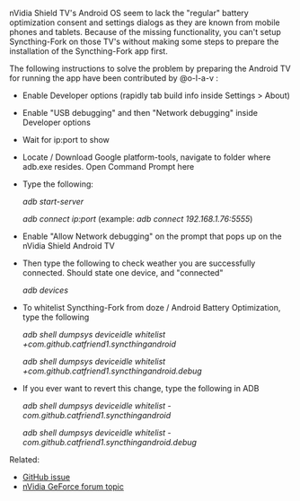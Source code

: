 nVidia Shield TV's Android OS seem to lack the "regular" battery optimization consent and settings dialogs as they are known from mobile phones and tablets. Because of the missing functionality, you can't setup Syncthing-Fork on those TV's without making some steps to prepare the installation of the Syncthing-Fork app first.

The following instructions to solve the problem by preparing the Android TV for running the app have been contributed by @o-l-a-v :

* Enable Developer options (rapidly tab build info inside Settings > About)
* Enable "USB debugging" and then "Network debugging" inside Developer options
* Wait for ip:port to show
* Locate / Download Google platform-tools, navigate to folder where adb.exe resides. Open Command Prompt here
* Type the following:

    *adb start-server*

    *adb connect ip:port* (example: *adb connect 192.168.1.76:5555*)
* Enable "Allow Network debugging" on the prompt that pops up on the nVidia Shield Android TV
* Then type the following to check weather you are successfully connected. Should state one device, and "connected"

    *adb devices*
* To whitelist Syncthing-Fork from doze / Android Battery Optimization, type the following

    *adb shell dumpsys deviceidle whitelist +com.github.catfriend1.syncthingandroid*

    *adb shell dumpsys deviceidle whitelist +com.github.catfriend1.syncthingandroid.debug*
* If you ever want to revert this change, type the following in ADB

    *adb shell dumpsys deviceidle whitelist -com.github.catfriend1.syncthingandroid*

    *adb shell dumpsys deviceidle whitelist -com.github.catfriend1.syncthingandroid.debug*

Related:
- [GitHub issue](https://github.com/Catfriend1/syncthing-android/issues/192)
- [nVidia GeForce forum topic](https://forums.geforce.com/default/topic/1092750)
